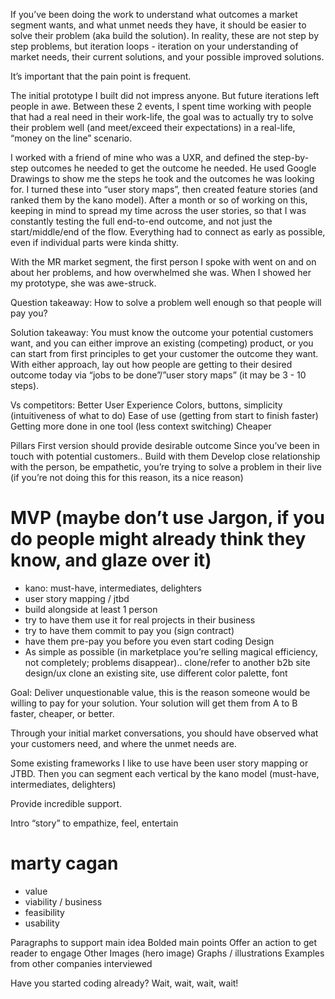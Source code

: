 If you’ve been doing the work to understand what outcomes a market segment wants, and what unmet needs they have, it should be easier to solve their problem (aka build the solution). In reality, these are not step by step problems, but iteration loops - iteration on your understanding of market needs, their current solutions, and your possible improved solutions.

It’s important that the pain point is frequent.

The initial prototype I built did not impress anyone. But future iterations left people in awe. Between these 2 events, I spent time working with people that had a real need in their work-life, the goal was to actually try to solve their problem well (and meet/exceed their expectations) in a real-life, “money on the line” scenario. 

I worked with a friend of mine who was a UXR, and defined the step-by-step outcomes he needed to get the outcome he needed. He used Google Drawings to show me the steps he took and the outcomes he was looking for. I turned these into “user story maps”, then created feature stories (and ranked them by the kano model). After a month or so of working on this, keeping in mind to spread my time across the user stories, so that I was constantly testing the full end-to-end outcome, and not just the start/middle/end of the flow. Everything had to connect as early as possible, even if individual parts were kinda shitty.

With the MR market segment, the first person I spoke with went on and on about her problems, and how overwhelmed she was. When I showed her my prototype, she was awe-struck.


Question takeaway: How to solve a problem well enough so that people will pay you?

Solution takeaway: You must know the outcome your potential customers want, and you can either improve an existing (competing) product, or you can start from first principles to get your customer the outcome they want. With either approach, lay out how people are getting to their desired outcome today via “jobs to be done”/”user story maps” (it may be 3 - 10 steps).

Vs competitors:
Better User Experience
Colors, buttons, simplicity (intuitiveness of what to do)
Ease of use (getting from start to finish faster)
Getting more done in one tool (less context switching)
Cheaper

Pillars
First version should provide desirable outcome
Since you’ve been in touch with potential customers.. Build with them
Develop close relationship with the person, be empathetic, you’re trying to solve a problem in their live (if you’re not doing this for this reason, its a nice reason)
# MVP (maybe don’t use Jargon, if you do people might already think they know, and glaze over it)
- kano: must-have, intermediates, delighters
- user story mapping / jtbd
- build alongside at least 1 person
- try to have them use it for real projects in their business
- try to have them commit to pay you (sign contract)
- have them pre-pay you before you even start coding
Design
- As simple as possible (in marketplace you’re selling magical efficiency, not completely; problems disappear).. clone/refer to another b2b site design/ux
clone an existing site, use different color palette, font

Goal: Deliver unquestionable value, this is the reason someone would be willing to pay for your solution. Your solution will get them from A to B faster, cheaper, or better.

Through your initial market conversations, you should have observed what your customers need, and where the unmet needs are.

Some existing frameworks I like to use have been user story mapping or JTBD. Then you can segment each vertical by the kano model (must-have, intermediates, delighters)

Provide incredible support.



Intro “story” to empathize, feel, entertain
# marty cagan
- value
- viability / business
- feasibility
- usability


Paragraphs to support main idea
Bolded main points
Offer an action to get reader to engage
Other
Images (hero image)
Graphs / illustrations
Examples from other companies interviewed







Have you started coding already? Wait, wait, wait, wait!
